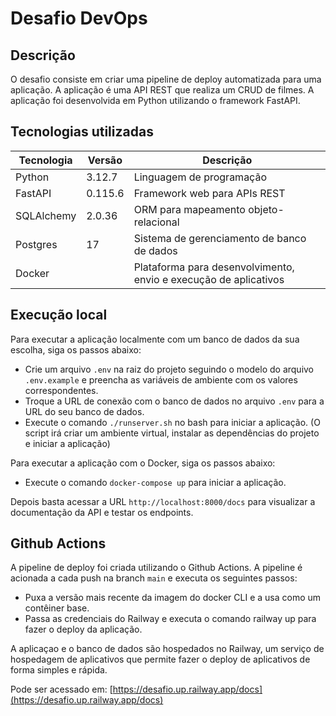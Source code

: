 # Desafio DevOps

## Descrição

O desafio consiste em criar uma pipeline de deploy automatizada para uma aplicação. A aplicação é uma API REST que realiza um CRUD de filmes. A aplicação foi desenvolvida em Python utilizando o framework FastAPI.

## Tecnologias utilizadas

| **Tecnologia** | **Versão** | **Descrição**                           |
|----------------|------------|-----------------------------------------|
| Python         | 3.12.7     | Linguagem de programação                |
| FastAPI        | 0.115.6    | Framework web para APIs REST            |
| SQLAlchemy     | 2.0.36     | ORM para mapeamento objeto-relacional   |
| Postgres       | 17         | Sistema de gerenciamento de banco de dados |
| Docker         |    | Plataforma para desenvolvimento, envio e execução de aplicativos |

## Execução local

Para executar a aplicação localmente com um banco de dados da sua escolha, siga os passos abaixo:

- Crie um arquivo `.env` na raiz do projeto seguindo o modelo do arquivo `.env.example` e preencha as variáveis de ambiente com os valores correspondentes.
- Troque a URL de conexão com o banco de dados no arquivo `.env` para a URL do seu banco de dados.
- Execute o comando `./runserver.sh` no bash para iniciar a aplicação. (O script irá criar um ambiente virtual, instalar as dependências do projeto e iniciar a aplicação)

Para executar a aplicação com o Docker, siga os passos abaixo:

- Execute o comando `docker-compose up` para iniciar a aplicação.

Depois basta acessar a URL `http://localhost:8000/docs` para visualizar a documentação da API e testar os endpoints.

## Github Actions

A pipeline de deploy foi criada utilizando o Github Actions. A pipeline é acionada a cada push na branch `main` e executa os seguintes passos:

- Puxa a versão mais recente da imagem do docker CLI e a usa como um contêiner base.
- Passa as credenciais do Railway e executa o comando railway up para fazer o deploy da aplicação.

A aplicaçao e o banco de dados são hospedados no Railway, um serviço de hospedagem de aplicativos que permite fazer o deploy de aplicativos de forma simples e rápida.

Pode ser acessado em: [https://desafio.up.railway.app/docs](https://desafio.up.railway.app/docs)
